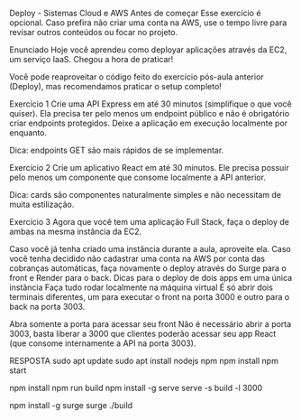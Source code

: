 Deploy - Sistemas Cloud e AWS
Antes de começar
Esse exercício é opcional. Caso prefira não criar uma conta na AWS, use o tempo livre para revisar outros conteúdos ou focar no projeto.

Enunciado
Hoje você aprendeu como deployar aplicações através da EC2, um serviço IaaS. Chegou a hora de praticar!

Você pode reaproveitar o código feito do exercício pós-aula anterior (Deploy), mas recomendamos praticar o setup completo!

Exercício 1
Crie uma API Express em até 30 minutos (simplifique o que você quiser). Ela precisa ter pelo menos um endpoint público e não é obrigatório criar endpoints protegidos. Deixe a aplicação em execução localmente por enquanto.

Dica: endpoints GET são mais rápidos de se implementar.

Exercício 2
Crie um aplicativo React em até 30 minutos. Ele precisa possuir pelo menos um componente que consome localmente a API anterior.

Dica: cards são componentes naturalmente simples e não necessitam de muita estilização.

Exercício 3
Agora que você tem uma aplicação Full Stack, faça o deploy de ambas na mesma instância da EC2.

Caso você já tenha criado uma instância durante a aula, aproveite ela.
Caso você tenha decidido não cadastrar uma conta na AWS por conta das cobranças automáticas, faça novamente o deploy através do Surge para o front e Render para o back.
Dicas para o deploy de dois apps em uma única instância
Faça tudo rodar localmente na máquina virtual
É só abrir dois terminais diferentes, um para executar o front na porta 3000 e outro para o back na porta 3003.

Abra somente a porta para acessar seu front
Não é necessário abrir a porta 3003, basta liberar a 3000 que clientes poderão acessar seu app React (que consome internamente a API na porta 3003).




RESPOSTA 
sudo apt update
sudo apt install nodejs npm
npm install
npm start



npm install
npm run build
npm install -g serve
serve -s build -l 3000


npm install -g surge
surge ./build
